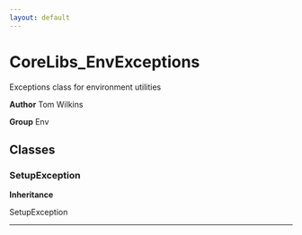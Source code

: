 ```yaml
---
layout: default
---
```

# CoreLibs_EnvExceptions

Exceptions class for environment utilities


**Author** Tom Wilkins


**Group** Env

## Classes
### SetupException

**Inheritance**

SetupException


---
